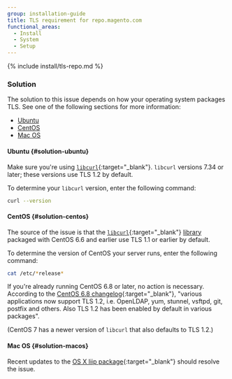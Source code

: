 ```yaml
---
group: installation-guide
title: TLS requirement for repo.magento.com
functional_areas:
  - Install
  - System
  - Setup
---
```


{% include install/tls-repo.md %}

### Solution

The solution to this issue depends on how your operating system packages TLS. See one of the following sections for more information:

* [Ubuntu](#solution-ubuntu)
* [CentOS](#solution-centos)
* [Mac OS](#solution-macos)

#### Ubuntu {#solution-ubuntu}

Make sure you're using [`libcurl`](https://curl.haxx.se/libcurl/c/CURLOPT_SSLVERSION.html){:target="_blank"}. `libcurl` versions 7.34 or later; these versions use TLS 1.2 by default.

To determine your `libcurl` version, enter the following command:

```bash
curl --version
```

#### CentOS {#solution-centos}

The source of the issue is that the [`libcurl`](https://curl.haxx.se/libcurl/c/CURLOPT_SSLVERSION.html){:target="_blank"} [library](https://glossary.magento.com/library) packaged with CentOS 6.6 and earlier use TLS 1.1 or earlier by default.

To determine the version of CentOS your server runs, enter the following command:

```bash
cat /etc/*release*
```

If you're already running CentOS 6.8 or later, no action is necessary. According to the [CentOS 6.8 changelog](https://wiki.centos.org/Manuals/ReleaseNotes/CentOS6.8){:target="_blank"}, "various applications now support TLS 1.2, i.e. OpenLDAP, yum, stunnel, vsftpd, git, postfix and others. Also TLS 1.2 has been enabled by default in various packages".

(CentOS 7 has a newer version of `libcurl` that also defaults to TLS 1.2.)

#### Mac OS {#solution-macos}

Recent updates to the [OS X liip package](http://php-osx.liip.ch){:target="_blank"} should resolve the issue.
